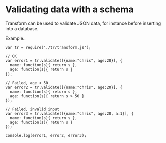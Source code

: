 Validating data with a schema
=========
Transform can be used to validate JSON data, for instance before inserting into a database.
    
Example..
````
var tr = require('./tr/transform.js');

// OK
var error1 = tr.validate([{name:"chris", age:20}], {
  name: function(s){ return s },
  age: function(s){ return s }
});

// Failed, age < 50
var error2 = tr.validate([{name:"chris", age:20}], {
  name: function(s){ return s },
  age: function(s){ return s > 50 }
});

// Failed, invalid input
var error3 = tr.validate([{name:"chris", age:20, a:1}], {
  name: function(s){ return s },
  age: function(s){ return s }
});

console.log(error1, error2, error3);  

````
